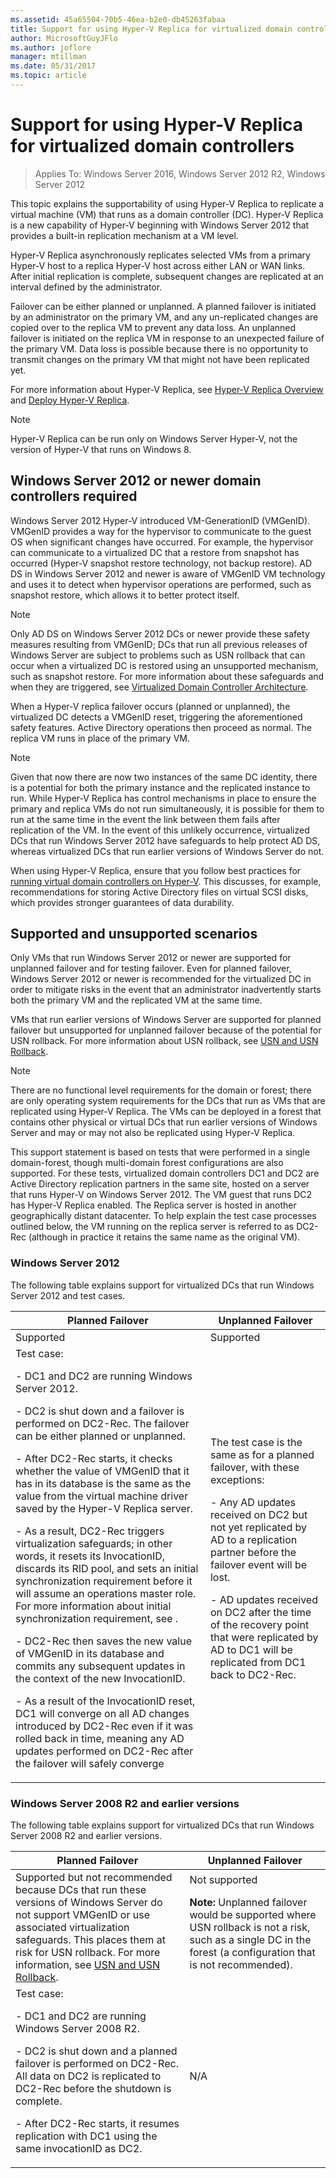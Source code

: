 ```yaml
---
ms.assetid: 45a65504-70b5-46ea-b2e0-db45263fabaa
title: Support for using Hyper-V Replica for virtualized domain controllers
author: MicrosoftGuyJFlo
ms.author: joflore
manager: mtillman
ms.date: 05/31/2017
ms.topic: article
---
```


# Support for using Hyper-V Replica for virtualized domain controllers

> Applies To: Windows Server 2016, Windows Server 2012 R2, Windows Server 2012

This topic explains the supportability of using Hyper-V Replica to replicate a virtual machine (VM) that runs as a domain controller (DC). Hyper-V Replica is a new capability of Hyper-V beginning with Windows Server 2012 that provides a built-in replication mechanism at a VM level.

Hyper-V Replica asynchronously replicates selected VMs from a primary Hyper-V host to a replica Hyper-V host across either LAN or WAN links. After initial replication is complete, subsequent changes are replicated at an interval defined by the administrator.

Failover can be either planned or unplanned. A planned failover is initiated by an administrator on the primary VM, and any un-replicated changes are copied over to the replica VM to prevent any data loss. An unplanned failover is initiated on the replica VM in response to an unexpected failure of the primary VM. Data loss is possible because there is no opportunity to transmit changes on the primary VM that might not have been replicated yet.

For more information about Hyper-V Replica, see [Hyper-V Replica Overview](/previous-versions/windows/it-pro/windows-server-2012-R2-and-2012/jj134172(v=ws.11)) and [Deploy Hyper-V Replica](/previous-versions/windows/it-pro/windows-server-2012-R2-and-2012/jj134207(v=ws.11)).

> [!NOTE]
> Hyper-V Replica can be run only on Windows Server Hyper-V, not the version of Hyper-V that runs on Windows 8.

## Windows Server 2012 or newer domain controllers required

Windows Server 2012 Hyper-V introduced VM-GenerationID (VMGenID). VMGenID provides a way for the hypervisor to communicate to the guest OS when significant changes have occurred. For example, the hypervisor can communicate to a virtualized DC that a restore from snapshot has occurred (Hyper-V snapshot restore technology, not backup restore). AD DS in Windows Server 2012 and newer is aware of VMGenID VM technology and uses it to detect when hypervisor operations are performed, such as snapshot restore, which allows it to better protect itself.

> [!NOTE]
> Only AD DS on Windows Server 2012 DCs or newer provide these safety measures resulting from VMGenID; DCs that run all previous releases of Windows Server are subject to problems such as USN rollback that can occur when a virtualized DC is restored using an unsupported mechanism, such as snapshot restore. For more information about these safeguards and when they are triggered, see [Virtualized Domain Controller Architecture](./virtualized-domain-controller-architecture.md).

When a Hyper-V replica failover occurs (planned or unplanned), the virtualized DC detects a VMGenID reset, triggering the aforementioned safety features. Active Directory operations then proceed as normal. The replica VM runs in place of the primary VM.

> [!NOTE]
> Given that now there are now two instances of the same DC identity, there is a potential for both the primary instance and the replicated instance to run. While Hyper-V Replica has control mechanisms in place to ensure the primary and replica VMs do not run simultaneously, it is possible for them to run at the same time in the event the link between them fails after replication of the VM. In the event of this unlikely occurrence, virtualized DCs that run Windows Server 2012 have safeguards to help protect AD DS, whereas virtualized DCs that run earlier versions of Windows Server do not.

When using Hyper-V Replica, ensure that you follow best practices for [running virtual domain controllers on Hyper-V](/previous-versions/windows/it-pro/windows-server-2008-R2-and-2008/dd363553(v=ws.10)). This discusses, for example, recommendations for storing Active Directory files on virtual SCSI disks, which provides stronger guarantees of data durability.

## Supported and unsupported scenarios

Only VMs that run Windows Server 2012 or newer are supported for unplanned failover and for testing failover. Even for planned failover, Windows Server 2012 or newer is recommended for the virtualized DC in order to mitigate risks in the event that an administrator inadvertently starts both the primary VM and the replicated VM at the same time.

VMs that run earlier versions of Windows Server are supported for planned failover but unsupported for unplanned failover because of the potential for USN rollback. For more information about USN rollback, see [USN and USN Rollback](/previous-versions/windows/it-pro/windows-server-2008-R2-and-2008/dd363553(v=ws.10)).

> [!NOTE]
> There are no functional level requirements for the domain or forest; there are only operating system requirements for the DCs that run as VMs that are replicated using Hyper-V Replica. The VMs can be deployed in a forest that contains other physical or virtual DCs that run earlier versions of Windows Server and may or may not also be replicated using Hyper-V Replica.

This support statement is based on tests that were performed in a single domain-forest, though multi-domain forest configurations are also supported. For these tests, virtualized domain controllers DC1 and DC2 are Active Directory replication partners in the same site, hosted on a server that runs Hyper-V on Windows Server 2012. The VM guest that runs DC2 has Hyper-V Replica enabled. The Replica server is hosted in another geographically distant datacenter. To help explain the test case processes outlined below, the VM running on the replica server is referred to as DC2-Rec (although in practice it retains the same name as the original VM).

### Windows Server 2012

The following table explains support for virtualized DCs that run Windows Server 2012 and test cases.

| Planned Failover | Unplanned Failover |
|--|--|
| Supported | Supported |
| Test case:<p>- DC1 and DC2 are running Windows Server 2012.<p>- DC2 is shut down and a failover is performed on DC2-Rec. The failover can be either planned or unplanned.<p>- After DC2-Rec starts, it checks whether the value of VMGenID that it has in its database is the same as the value from the virtual machine driver saved by the Hyper-V Replica server.<p>- As a result, DC2-Rec triggers virtualization safeguards; in other words, it resets its InvocationID, discards its RID pool, and sets an initial synchronization requirement before it will assume an operations master role. For more information about initial synchronization requirement, see .<p>- DC2-Rec then saves the new value of VMGenID in its database and commits any subsequent updates in the context of the new InvocationID.<p>- As a result of the InvocationID reset, DC1 will converge on all AD changes introduced by DC2-Rec even if it was rolled back in time, meaning any AD updates performed on DC2-Rec after the failover will safely converge | The test case is the same as for a planned failover, with these exceptions:<p>- Any AD updates received on DC2 but not yet replicated by AD to a replication partner before the failover event will be lost.<p>- AD updates received on DC2 after the time of the recovery point that were replicated by AD to DC1 will be replicated from DC1 back to DC2-Rec. |

### Windows Server 2008 R2 and earlier versions

The following table explains support for virtualized DCs that run Windows Server 2008 R2 and earlier versions.

| Planned Failover | Unplanned Failover |
|--|--|
| Supported but not recommended because DCs that run these versions of Windows Server do not support VMGenID or use associated virtualization safeguards. This places them at risk for USN rollback. For more information, see [USN and USN Rollback](/previous-versions/windows/it-pro/windows-server-2008-R2-and-2008/dd363553(v=ws.10)). | Not supported<p>**Note:** Unplanned failover would be supported where USN rollback is not a risk, such as a single DC in the forest (a configuration that is not recommended). |
| Test case:<p>- DC1 and DC2 are running Windows Server 2008 R2.<p>- DC2 is shut down and a planned failover is performed on DC2-Rec. All data on DC2 is replicated to DC2-Rec before the shutdown is complete.<p>- After DC2-Rec starts, it resumes replication with DC1 using the same invocationID as DC2. | N/A |
